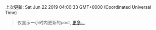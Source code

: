 
  
 上次更新: Sat Jun 22 2019 04:00:33 GMT+0000 (Coordinated Universal Time) 

 > 仅显示一小时内更新的post, [更多...](screenshots/)
  